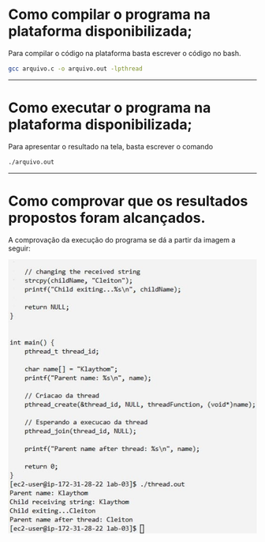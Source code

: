# Como compilar o programa na plataforma disponibilizada;
Para compilar o código na plataforma basta escrever o código no bash.
```bash
gcc arquivo.c -o arquivo.out -lpthread
```
---
# Como executar o programa na plataforma disponibilizada;
Para apresentar o resultado na tela, basta escrever o comando

```bash
./arquivo.out
```

---

# Como comprovar que os resultados propostos foram alcançados.

A comprovação da execução do programa se dá a partir da imagem a seguir:

![PrintScreen da execução do programa no terminal](lab03print.jpg)
